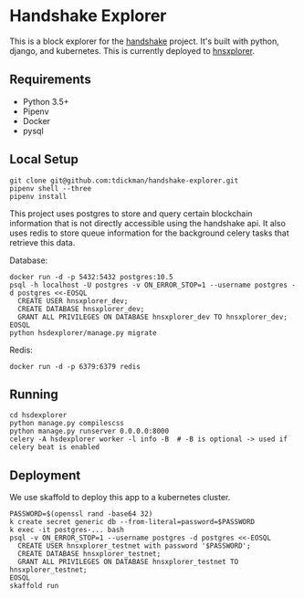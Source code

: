 # Handshake Explorer

This is a block explorer for the [handshake](https://handshake.org) project.
It's built with python, django, and kubernetes. This is currently deployed to
[hnsxplorer](https://hnsxplorer.com).

## Requirements

* Python 3.5+
* Pipenv
* Docker
* pysql

## Local Setup

```
git clone git@github.com:tdickman/handshake-explorer.git
pipenv shell --three
pipenv install
```

This project uses postgres to store and query certain blockchain information
that is not directly accessible using the handshake api. It also uses redis to
store queue information for the background celery tasks that retrieve this
data.

Database:

```
docker run -d -p 5432:5432 postgres:10.5
psql -h localhost -U postgres -v ON_ERROR_STOP=1 --username postgres -d postgres <<-EOSQL
  CREATE USER hnsxplorer_dev;
  CREATE DATABASE hnsxplorer_dev;
  GRANT ALL PRIVILEGES ON DATABASE hnsxplorer_dev TO hnsxplorer_dev;
EOSQL
python hsdexplorer/manage.py migrate
```

Redis:

```
docker run -d -p 6379:6379 redis
```

## Running

```
cd hsdexplorer
python manage.py compilescss
python manage.py runserver 0.0.0.0:8000
celery -A hsdexplorer worker -l info -B  # -B is optional -> used if celery beat is enabled
```

## Deployment

We use skaffold to deploy this app to a kubernetes cluster.

```
PASSWORD=$(openssl rand -base64 32)
k create secret generic db --from-literal=password=$PASSWORD
k exec -it postgres-... bash
psql -v ON_ERROR_STOP=1 --username postgres -d postgres <<-EOSQL
  CREATE USER hnsxplorer_testnet with password '$PASSWORD';
  CREATE DATABASE hnsxplorer_testnet;
  GRANT ALL PRIVILEGES ON DATABASE hnsxplorer_testnet TO hnsxplorer_testnet;
EOSQL
skaffold run
```
